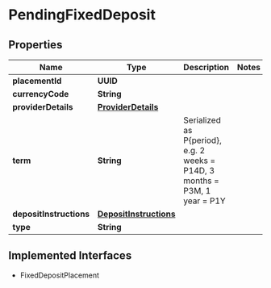 

# PendingFixedDeposit


## Properties

| Name | Type | Description | Notes |
|------------ | ------------- | ------------- | -------------|
|**placementId** | **UUID** |  |  |
|**currencyCode** | **String** |  |  |
|**providerDetails** | [**ProviderDetails**](ProviderDetails.md) |  |  |
|**term** | **String** | Serialized as P{period}, e.g. 2 weeks &#x3D; P14D, 3 months &#x3D; P3M, 1 year &#x3D; P1Y |  |
|**depositInstructions** | [**DepositInstructions**](DepositInstructions.md) |  |  |
|**type** | **String** |  |  |


## Implemented Interfaces

* FixedDepositPlacement


